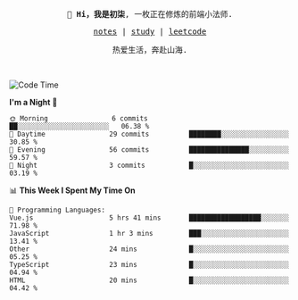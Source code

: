 <p align="center">
  <samp>
    <span><strong>👋 Hi，我是初柒</strong>,</span>
    <span>一枚正在修炼的前端小法师.</span>
  </samp>
</p>

<p align="center">
  <samp>
    <a href="https://www.wolai.com/dec-seven/wyPFvMTwAcD9muc6RMfThB">notes</a> |
    <a href="https://github.com/dec-seven/fe-study">study</a> |
    <a href="https://leetcode.cn/u/dec-seven/">leetcode</a>
  </samp>
</p>
<p align="center">
  <samp>
    <span>热爱生活，奔赴山海.</span>
  </samp>
</p>
<br>

<!--START_SECTION:waka-->
![Code Time](http://img.shields.io/badge/Code%20Time-696%20hrs%2041%20mins-blue)

**I'm a Night 🦉** 

```text
🌞 Morning                6 commits           ██░░░░░░░░░░░░░░░░░░░░░░░   06.38 % 
🌆 Daytime                29 commits          ████████░░░░░░░░░░░░░░░░░   30.85 % 
🌃 Evening                56 commits          ███████████████░░░░░░░░░░   59.57 % 
🌙 Night                  3 commits           █░░░░░░░░░░░░░░░░░░░░░░░░   03.19 % 
```


📊 **This Week I Spent My Time On** 

```text
💬 Programming Languages: 
Vue.js                   5 hrs 41 mins       ██████████████████░░░░░░░   71.98 % 
JavaScript               1 hr 3 mins         ███░░░░░░░░░░░░░░░░░░░░░░   13.41 % 
Other                    24 mins             █░░░░░░░░░░░░░░░░░░░░░░░░   05.25 % 
TypeScript               23 mins             █░░░░░░░░░░░░░░░░░░░░░░░░   04.94 % 
HTML                     20 mins             █░░░░░░░░░░░░░░░░░░░░░░░░   04.42 % 
```


<!--END_SECTION:waka-->

